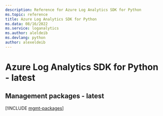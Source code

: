 ```yaml
---
description: Reference for Azure Log Analytics SDK for Python
ms.topic: reference
title: Azure Log Analytics SDK for Python
ms.data: 08/16/2022
ms.service: loganalytics
ms.author: aleldeib
ms.devlang: python
author: alexeldeib
---
```

# Azure Log Analytics SDK for Python - latest

## Management packages - latest
[!INCLUDE [mgmt-packages](log-analytics-mgmt-index.md)]